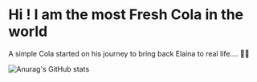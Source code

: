 # Hi ! I am the most Fresh Cola in the world

A simple Cola started on his journey to bring back Elaina to real life.... :dash::dash:

![Anurag's GitHub stats](https://github-readme-stats.vercel.app/api?username=padosory5&theme=react&show_icons=true)




